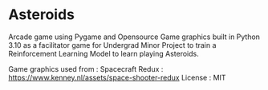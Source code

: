 # Asteroids
Arcade game using Pygame and Opensource Game graphics built in Python 3.10 as a facilitator game for Undergrad Minor 
Project to train a Reinforcement Learning Model to learn playing Asteroids.

Game graphics used from :
    Spacecraft Redux : https://www.kenney.nl/assets/space-shooter-redux
    License : MIT
    
